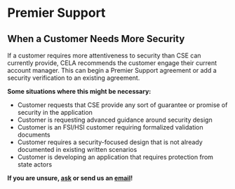 # Premier Support

## When a Customer Needs More Security

If a customer requires more attentiveness to security than CSE can currently provide, CELA recommends the customer engage their current account manager. This can begin a Premier Support agreement or add a security verification to an existing agreement.

**Some situations where this might be necessary:**

* Customer requests that CSE provide any sort of guarantee or promise of security in the application
* Customer is requesting advanced guidance around security design
* Customer is an FSI/HSI customer requiring formalized validation documents
* Customer requires a security-focused design that is not already documented in existing written scenarios
* Customer is developing an application that requires protection from state actors

**If you are unsure, [ask](https://teams.microsoft.com/l/channel/19%3aebce9a0a43334d72b4bb9ac6bbadf148%40thread.skype/DevOps?groupId=df6d233f-a61d-4d69-a68f-8053dffb2427&tenantId=72f988bf-86f1-41af-91ab-2d7cd011db47) or send us an [email](rguthrie@microsoft.com)!**